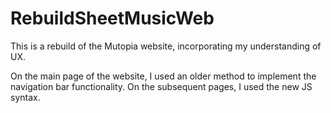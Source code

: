 # RebuildSheetMusicWeb
This is a rebuild of the Mutopia website, incorporating my understanding of UX.

On the main page of the website, I used an older method to implement the navigation bar functionality. On the subsequent pages, I used the new JS syntax.
